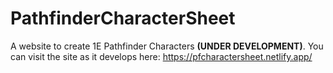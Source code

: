 # PathfinderCharacterSheet
A website to create 1E Pathfinder Characters **(UNDER DEVELOPMENT)**. You can visit the site as it develops here: https://pfcharactersheet.netlify.app/
